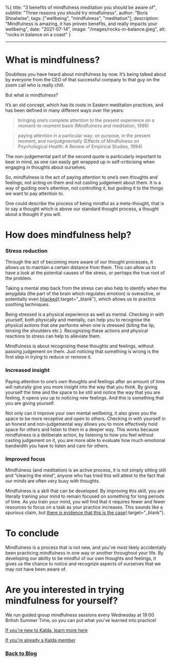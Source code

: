 %{
title: "3 benefits of mindfulness meditation you should be aware of",
subtitle: "Three reasons you should try mindfulness",
author: "Boris Shoalwise",
tags: ["wellbeing", "mindfulness", "meditation"],
description: "Mindfulness is amazing, it has proven benefits, and really impacts your wellbeing",
date: "2021-07-14",
image: "/images/rocks-in-balance.jpeg",
alt: "rocks in balance on a coast"
}

---

# What is mindfulness? 

Doubtless you have heard about mindfulness by now. It’s being talked about by everyone from the CEO of that successful company to that guy on the zoom call who is really chill. 

But what *is* mindfulness? 

It’s an old concept, which has its roots in Eastern meditation practices, and has been defined in many different ways over the years: 

> bringing one’s complete attention to the present experience on a moment-to-moment basis
(Mindfulness and meditation, 1999)

> paying attention in a particular way: on purpose, in the present moment, and nonjudgmentally 
(Effects of Mindfulness on Psychological Health: A Review of Empirical Studies, 1994)

The non-judgemental part of the second quote is particularly important to bear in mind, as one can easily get wrapped up in self-criticising when engaging in thoughts about ourselves. 

So, mindfulness is the act of paying attention to one’s own thoughts and feelings, not acting on them and not casting judgement about them. It is a way of guiding one’s attention, not controlling it, but guiding it to the things we want to pay attention to. 

One could describe the process of being mindful as a meta-thought, that is to say a thought which is above our standard thought process, a thought about a thought if you will. 

# How does mindfulness help? 

### **Stress reduction**

Through the act of becoming more aware of our thought processes, it allows us to maintain a certain distance from them. This can allow us to have a look at the potential causes of the stress, or perhaps the true root of the problem. 

Taking a mental step back from the stress can also help to identify when the amygdala (the part of the brain which regulates emotion) is overactive, or potentially even [hijacked](https://www.healthline.com/health/stress/amygdala-hijack#overview){:target="_blank"}, which allows us to practice soothing techniques. 

Being stressed is a physical experience as well as mental. Checking in with yourself, both physically and mentally, can help you to recognise the physical actions that one performs when one is stressed (biting the lip, tensing the shoulders etc.). Recognizing these actions and physical reactions to stress can help to alleviate them. 

Mindfulness is about recognizing these thoughts and feelings, without passing judgement on them. Just noticing that something is wrong is the first step in trying to reduce or remove it. 

### **Increased insight** 

Paying attention to one’s own thoughts and feelings after an amount of time will naturally give you more insight into the way that you think. By giving yourself the time and the space to be still and notice the way that you are feeling, it opens you up to noticing new feelings. And this is something that you are giving yourself. 

Not only can it improve your own mental wellbeing, it also gives you the space to be more receptive and open to others. Checking in with yourself in an honest and non-judgemental way allows you to more effectively hold space for others and listen to them in a deeper way. This works because mindfulness is a deliberate action, by listening to how you feel without casting judgement on it, you are more able to evaluate how much emotional bandwidth you have to listen and care for others. 

### **Improved focus** 

Mindfulness (and meditation) is an active process, it is not simply sitting still and “clearing the mind”, anyone who has tried this will attest to the fact that our minds are often very busy with thoughts. 

Mindfulness is a skill that can be developed. By improving this skill, you are literally training your mind to remain focused on something for long periods of time. As you train your mind, you will find that it requires fewer and fewer resources to focus on a task as your practice increases. This sounds like a spurious claim, but [there is evidence that this is the case](https://www.apa.org/monitor/2012/07-08/ce-corner){:target="_blank"}. 

# To conclude

Mindfulness is a process that is not new, and you’ve most likely accidentally been practicing mindfulness in one way or another throughout your life. By developing our ability to be mindful of our own thoughts and feelings, it gives us the chance to notice and recognize aspects of ourselves that we may not have been aware of. 

# Are you interested in trying mindfulness for yourself? 
We run guided group mindfulness sessions every Wednesday at 19:00 British Summer Time, so you can put what you’ve learned into practice!
 
[If you're new to Kalda, learn more here](https://www.eventbrite.com/e/kalda-mindfulness-session-tickets-150015096191)

[If you're already a Kalda member](https://kalda.co/therapy-sessions)

### [Back to Blog](http://kalda.co/blog)